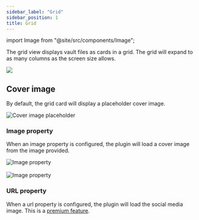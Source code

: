 ```yaml
---
sidebar_label: "Grid"
sidebar_position: 1
title: Grid
---
```


import Image from "@site/src/components/Image";

The grid view displays vault files as cards in a grid. The grid will expand to as many columns as the screen size allows.

<Image src="views/img/grid-view.png"/>

## Cover image

By default, the grid card will display a placeholder cover image.

<Image src="views/img/image-placeholder.png" alt="Cover image placeholder" maxWidth="350px"/>

### Image property

When an image property is configured, the plugin will load a cover image from the image provided.

<Image src="views/img/image-property-1.png" alt="Image property" maxWidth="350px"/>

<br/>
<br/>

<Image src="views/img/image-property-2.png" alt="Image property" maxWidth="500px"/>

### URL property

When a url property is configured, the plugin will load the social media image. This is a [premium feature](/docs/premium/).
